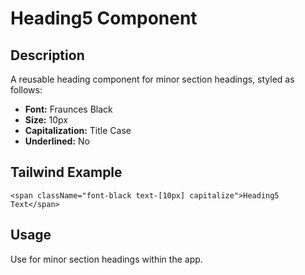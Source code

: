 # Heading5 Component

## Description

A reusable heading component for minor section headings, styled as follows:

- **Font:** Fraunces Black
- **Size:** 10px
- **Capitalization:** Title Case
- **Underlined:** No

## Tailwind Example

```tsx
<span className="font-black text-[10px] capitalize">Heading5 Text</span>
```

## Usage

Use for minor section headings within the app.
